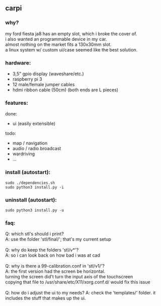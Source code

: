 ## carpi

### why?
my ford fiesta ja8 has an empty slot, which i broke the cover of.<br>
i also wanted an programmable device in my car.<br>
almost nothing on the market fits a 130x30mm slot.<br>
a linux system w/ custom ui/case seemed like the best solution.<br>

### hardware:
- 3,5" gpio display (waveshare/etc.)<br>
- raspberry pi 3<br>
- 12 male/female jumper cables<br>
- hdmi ribbon cable (50cm) (both ends are L pieces)


### features:
done:
- ui (easily extensible)

todo:
- map / navigation
- audio / radio broadcast 
- wardriving
- ...

### install (autostart):
```
sudo ./dependencies.sh
sudo python3 install.py -i
```

### uninstall (autostart):
```
sudo python3 install.py -u
```

### faq:
Q: which stl's should i print?<br>
A: use the folder 'stl/final/'; that's my current setup <br>
<br>
Q: why do keep the folders 'stl/v*'?<br>
A: so i can look back on how bad i was at cad<br> 
<br>
Q: why is there a 99-calibration.conf in 'stl/v1/'?<br>
A: the first version had the screen be horizontal.<br>
turning the screen did't turn the input axis of the touchscreen<br>
copying that file to /usr/share/etc/X11/xorg.conf.d/ would fix this issue<br>
<br>
Q: how do i adjust the ui to my needs?
A: check the 'templates/' folder. it includes the stuff that makes up the ui.